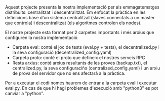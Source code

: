 Aquest projecte presenta la nostra implementació per als emmagatematges distribuits: centralitzat i descentralitzat. Em enfocat la pràctica en les definicions base d'un sistema centralitzat (slaves connectats a un master que controla) i descentralitzat (els algoritmes controlen els nodes).

El nostre projecte esta format per 2 carpetes importants i més arxius que configuren la nostra implementació:
- Carpeta eval: conté el joc de tests (eval.py + tests), el decentralized.py i la seva configuració (decentralized_config.yaml)
- Carpeta proto: conté el proto que defineix el nostres serveis RPC
- Resta arxius: conté arxius resultants de les proves (backup.txt), el centralized.py, la seva configuraciño (centralized_config.yaml) i un arxiu de prova del servidor que no ens afectarà a la pràctica.

Per a executar el codi només haurem de entrar a la carpeta eval i executar eval.py. En cas de que hi hagi problemes d'execució amb "python3" es pot canviar a "python".